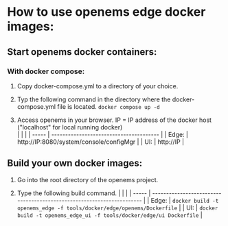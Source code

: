 # How to use openems edge docker images:

## Start openems docker containers:

### With docker compose:
1. Copy docker-compose.yml to a directory of your choice.

2. Typ the following command in the directory where the docker-compose.yml file is located.
`docker compose up -d`

3. Access openems in your browser.
IP = IP address of the docker host ("localhost" for local running docker)  
    |       |                                         |
    | ----- | --------------------------------------- |
    | Edge: | http://IP:8080/system/console/configMgr |
    | UI:   | http://IP                               |

## Build your own docker images:

1. Go into the root directory of the openems project.

2. Type the following build command.
    |       |                                                                        |
    | ----- | ---------------------------------------------------------------------- |
    | Edge: | `docker build -t openems_edge -f tools/docker/edge/openems/Dockerfile` |
    | UI:   | `docker build -t openems_edge_ui -f tools/docker/edge/ui Dockerfile`   |